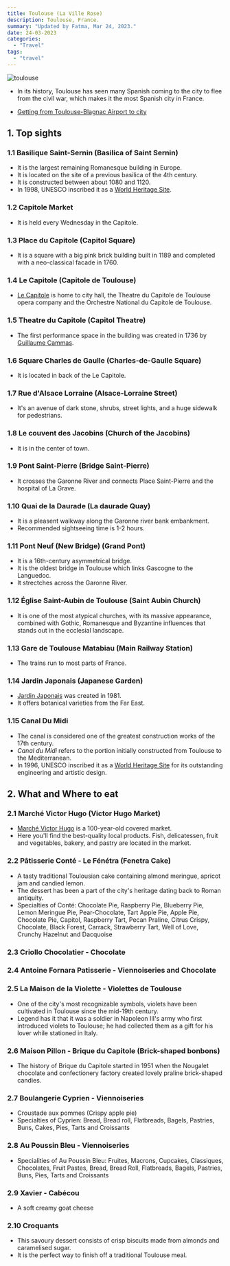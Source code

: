 ```yaml
---
title: Toulouse (La Ville Rose)
description: Toulouse, France.
summary: "Updated by Fatma, Mar 24, 2023."
date: 24-03-2023
categories:
  - "Travel"
tags:
  - "travel"
---
```


![toulouse](/img/toulouse.png)

- In its history, Toulouse has seen many Spanish coming to the city to flee from the civil war, which makes it the most Spanish city in France.

- [Getting from Toulouse-Blagnac Airport to city](https://www.toulouse.aeroport.fr/en/transports/public-transport)

## 1. Top sights

### 1.1 Basilique Saint-Sernin (Basilica of Saint Sernin)

- It is the largest remaining Romanesque building in Europe.
- It is located on the site of a previous basilica of the 4th century.
- It is constructed between about 1080 and 1120.
- In 1998, UNESCO inscribed it as a [World Heritage Site](https://whc.unesco.org/en/documents/112823).

### 1.2 Capitole Market

- It is held every Wednesday in the Capitole.

### 1.3 Place du Capitole (Capitol Square)

- It is a square with a big pink brick building built in 1189 and completed with a neo-classical facade in 1760.

### 1.4 Le Capitole (Capitole de Toulouse)

- [Le Capitole](https://www.tripadvisor.co.uk/Attraction_Review-g187175-d675913-Reviews-Le_Capitole-Toulouse_Haute_Garonne_Occitanie.html) is home to city hall, the Theatre du Capitole de Toulouse opera company and the Orchestre National du Capitole de Toulouse.

### 1.5 Theatre du Capitole (Capitol Theatre)

- The first performance space in the building was created in 1736 by [Guillaume Cammas](https://en.wikipedia.org/wiki/Guillaume_Cammas).

### 1.6 Square Charles de Gaulle (Charles-de-Gaulle Square)

- It is located in back of the Le Capitole.

### 1.7 Rue d'Alsace Lorraine (Alsace-Lorraine Street)

- It's an avenue of dark stone, shrubs, street lights, and a huge sidewalk for pedestrians.

### 1.8 Le couvent des Jacobins (Church of the Jacobins)

- It is in the center of town.

### 1.9 Pont Saint-Pierre (Bridge Saint-Pierre)

- It crosses the Garonne River and connects Place Saint-Pierre and the hospital of La Grave.

### 1.10 Quai de la Daurade (La daurade Quay)

- It is a pleasent walkway along the Garonne river bank embankment.
- Recommended sightseeing time is 1-2 hours.

### 1.11 Pont Neuf (New Bridge) (Grand Pont)

- It is a 16th-century asymmetrical bridge.
- It is the oldest bridge in Toulouse which links Gascogne to the Languedoc.
- It strectches across the Garonne River.

### 1.12 Église Saint-Aubin de Toulouse (Saint Aubin Church)

- It is one of the most atypical churches, with its massive appearance, combined with Gothic, Romanesque and Byzantine influences that stands out in the ecclesial landscape.

### 1.13 Gare de Toulouse Matabiau (Main Railway Station)

- The trains run to most parts of France.

### 1.14 Jardin Japonais (Japanese Garden)

- [Jardin Japonais](https://www.toulouse-visit.com/jardin-japonais/toulouse/pcumid031fs0007f) was created in 1981.
- It offers botanical varieties from the Far East.

### 1.15 Canal Du Midi

- The canal is considered one of the greatest construction works of the 17th century.
- _Canal du Midi_ refers to the portion initially constructed from Toulouse to the Mediterranean.
- In 1996, UNESCO inscribed it as a [World Heritage Site](https://whc.unesco.org/en/list/770/) for its outstanding engineering and artistic design.

## 2. What and Where to eat

### 2.1 Marché Victor Hugo (Victor Hugo Market)

- [Marché Victor Hugo](https://www.marche-victor-hugo.fr/) is a 100-year-old covered market.
- Here you'll find the best-quality local products. Fish, delicatessen, fruit and vegetables, bakery, and pastry are located in the market.

### 2.2 Pâtisserie Conté - Le Fénétra (Fenetra Cake)

- A tasty traditional Toulousian cake containing almond meringue, apricot jam and candied lemon.
- The dessert has been a part of the city's heritage dating back to Roman antiquity.
- Specialties of Conté: Chocolate Pie, Raspberry Pie, Blueberry Pie, Lemon Meringue Pie, Pear-Chocolate, Tart Apple Pie, Apple Pie, Chocolate Pie, Capitol, Raspberry Tart, Pecan Praline, Citrus Crispy, Chocolate, Black Forest, Carrack, Strawberry Tart, Well of Love, Crunchy Hazelnut and Dacquoise

### 2.3 Criollo Chocolatier - Chocolate

### 2.4 Antoine Fornara Patisserie - Viennoiseries and Chocolate

### 2.5 La Maison de la Violette - Violettes de Toulouse

- One of the city's most recognizable symbols, violets have been cultivated in Toulouse since the mid-19th century.
- Legend has it that it was a soldier in Napoleon III's army who first introduced violets to Toulouse; he had collected them as a gift for his lover while stationed in Italy.

### 2.6 Maison Pillon - Brique du Capitole (Brick-shaped bonbons)

- The history of Brique du Capitole started in 1951 when the Nougalet chocolate and confectionery factory created lovely praline brick-shaped candies.

### 2.7 Boulangerie Cyprien - Viennoiseries

- Croustade aux pommes (Crispy apple pie)
- Specialties of Cyprien: Bread, Bread roll, Flatbreads, Bagels, Pastries, Buns, Cakes, Pies, Tarts and Croissants

### 2.8 Au Poussin Bleu - Viennoiseries

- Specialities of Au Poussin Bleu: Fruites, Macrons, Cupcakes, Classiques, Chocolates, Fruit Pastes, Bread, Bread Roll, Flatbreads, Bagels, Pastries, Buns, Pies, Tarts and Croissants

### 2.9 Xavier - Cabécou

- A soft creamy goat cheese

### 2.10 Croquants

- This savoury dessert consists of crisp biscuits made from almonds and caramelised sugar.
- It is the perfect way to finish off a traditional Toulouse meal.

